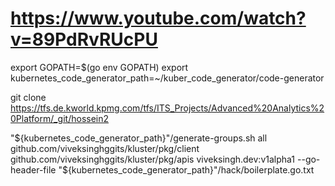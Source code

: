 # https://www.youtube.com/watch?v=89PdRvRUcPU


export GOPATH=$(go env GOPATH)
export kubernetes_code_generator_path=~/kuber_code_generator/code-generator


git clone https://tfs.de.kworld.kpmg.com/tfs/ITS_Projects/Advanced%20Analytics%20Platform/_git/hossein2


"${kubernetes_code_generator_path}"/generate-groups.sh all github.com/viveksinghggits/kluster/pkg/client github.com/viveksinghggits/kluster/pkg/apis viveksingh.dev:v1alpha1 --go-header-file "${kubernetes_code_generator_path}"/hack/boilerplate.go.txt
